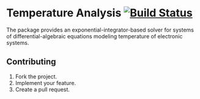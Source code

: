 # Temperature Analysis [![Build Status][travis-svg]][travis-url]

The package provides an exponential-integrator-based solver for systems of
differential-algebraic equations modeling temperature of electronic systems.

## Contributing

1. Fork the project.
2. Implement your feature.
3. Create a pull request.

[travis-svg]: https://travis-ci.org/rs-eslab/tempan.svg?branch=master
[travis-url]: https://travis-ci.org/rs-eslab/tempan
